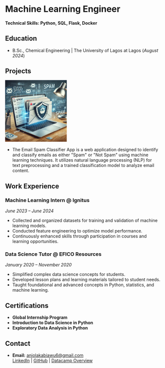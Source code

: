 # Machine Learning Engineer

#### Technical Skills: Python, SQL, Flask, Docker

## Education	        		
- B.Sc., Chemical Engineering | The University of Lagos at Lagos (_August 2024_)

## Projects
<a href="https://email-spam-classifier-kmja.onrender.com">
  <img src="assets/img/spa.jpeg" alt="Email Spam Classifier" width="200">
</a>

- The Email Spam Classifier App is a web application designed to identify and classify emails as either "Spam" or "Not Spam" using machine learning techniques. It utilizes natural language processing (NLP) for text preprocessing and a trained classification model to analyze email content.  

## **Work Experience**
### **Machine Learning Intern @ Ignitus**  
*June 2023 – June 2024*  
- Collected and organized datasets for training and validation of machine learning models.  
- Conducted feature engineering to optimize model performance.  
- Continuously enhanced skills through participation in courses and learning opportunities.  

### **Data Science Tutor @ EFICO Resources**  
*January 2020 – November 2020*  
- Simplified complex data science concepts for students.  
- Developed lesson plans and learning materials tailored to student needs.  
- Taught foundational and advanced concepts in Python, statistics, and machine learning.

## **Certifications**
- **Global Internship Program**  
- **Introduction to Data Science in Python**  
- **Exploratory Data Analysis in Python**


## **Contact**
- **Email:** anjolakabiawu6@gmail.com  
  [LinkedIn](https://www.linkedin.com/in/anjolaiya-kabiawu-778ab2172)  |  [GitHub](https://github.com/anjolakabiawu)  |  [Datacamp Overview](https://app.datacamp.com/workspace/overview)
